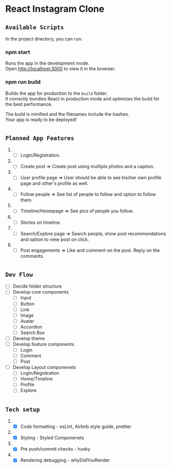# React Instagram Clone

## `Available Scripts`

In the project directory, you can run:

### npm start

Runs the app in the development mode.\
Open [http://localhost:3000](http://localhost:3000) to view it in the browser.

### npm run build

Builds the app for production to the `build` folder.\
It correctly bundles React in production mode and optimizes the build for the best performance.

The build is minified and the filenames include the hashes.\
Your app is ready to be deployed!

#

## `Planned App Features`

1.  -   [ ] Login/Registration.
2.  -   [ ] Create post => Create post using multiple photos and a caption.
3.  -   [ ] User profile page => User should be able to see his/her own profile page and other's profile as well.
4.  -   [ ] Follow people => See list of people to follow and option to follow them.
5.  -   [ ] Timeline/Homepage => See pics of people you follow.
6.  -   [ ] Stories on timeline.
7.  -   [ ] Search/Explore page => Search people, show post recommendations and option to view post on click.
8.  -   [ ] Post engagements => Like and comment on the post. Reply on the comments.

#

## `Dev Flow`

-   [ ] Decide folder structure
-   [ ] Develop core components
    -   [ ] Input
    -   [ ] Button
    -   [ ] Link
    -   [ ] Image
    -   [ ] Avatar
    -   [ ] Accordion
    -   [ ] Search Box
-   [ ] Develop theme
-   [ ] Develop feature components
    -   [ ] Login
    -   [ ] Comment
    -   [ ] Post
-   [ ] Develop Layout componenets
    -   [ ] Login/Registration
    -   [ ] Home/Timeline
    -   [ ] Profile
    -   [ ] Explore

#

## `Tech setup`

1.  -   [x] Code formatting - esLint, Airbnb style guide, prettier
2.  -   [x] Styling - Styled Componenets
3.  -   [x] Pre push/commit checks - husky
4.  -   [x] Rendering debugging - whyDidYouRender

